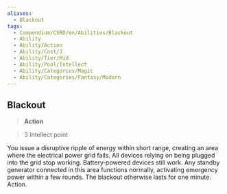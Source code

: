 ```yaml
---
aliases:
  - Blackout
tags:
  - Compendium/CSRD/en/Abilities/Blackout
  - Ability
  - Ability/Action
  - Ability/Cost/3
  - Ability/Tier/Mid
  - Ability/Pool/Intellect
  - Ability/Categories/Magic
  - Ability/Categories/Fantasy/Modern
---
```

  
    
## Blackout  
>**Action**    
>3 Intellect point  
  
You issue a disruptive ripple of energy within short range, creating an area where the electrical power grid fails. All devices relying on being plugged into the grid stop working. Battery‑powered devices still work. Any standby generator connected in this area functions normally, activating emergency power within a few rounds. The blackout otherwise lasts for one minute. Action.